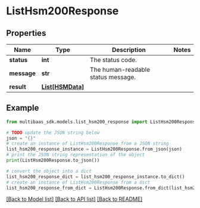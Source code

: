 # ListHsm200Response


## Properties

Name | Type | Description | Notes
------------ | ------------- | ------------- | -------------
**status** | **int** | The status code. | 
**message** | **str** | The human-readable status message. | 
**result** | [**List[HSMData]**](HSMData.md) |  | 

## Example

```python
from multibaas_sdk.models.list_hsm200_response import ListHsm200Response

# TODO update the JSON string below
json = "{}"
# create an instance of ListHsm200Response from a JSON string
list_hsm200_response_instance = ListHsm200Response.from_json(json)
# print the JSON string representation of the object
print(ListHsm200Response.to_json())

# convert the object into a dict
list_hsm200_response_dict = list_hsm200_response_instance.to_dict()
# create an instance of ListHsm200Response from a dict
list_hsm200_response_from_dict = ListHsm200Response.from_dict(list_hsm200_response_dict)
```
[[Back to Model list]](../README.md#documentation-for-models) [[Back to API list]](../README.md#documentation-for-api-endpoints) [[Back to README]](../README.md)


